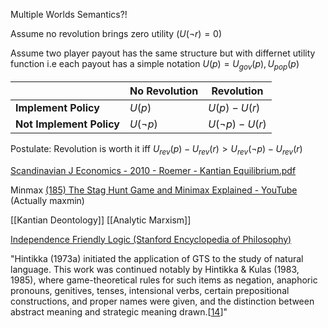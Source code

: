 


Multiple Worlds Semantics?!

Assume no revolution brings zero utility ($U(\neg r) = 0$)

Assume two player payout has the same structure but with differnet utility function i.e each payout has a simple notation $U(p) = U_{gov}(p),U_{pop}(p)$

|                          | No Revolution | Revolution         |
| ------------------------ | ------------- | ------------------ |
| **Implement Policy**     | $U(p)$        | $U(p)-U(r)$        |
| **Not Implement Policy** | $U(\neg p)$   | $U(\neg p) - U(r)$ |

Postulate: Revolution is worth it iff $U_{rev}(p)-U_{rev}(r) > U_{rev}(\neg p) - U_{rev}(r)$




[Scandinavian J Economics - 2010 - Roemer - Kantian Equilibrium.pdf](file:///C:/Users/Katte/Documents/Academic/Philosophy/Scandinavian%20J%20Economics%20-%202010%20-%20Roemer%20-%20Kantian%20Equilibrium.pdf)


Minmax
[(185) The Stag Hunt Game and Minimax Explained - YouTube](https://www.youtube.com/watch?v=QQHPDLfbIK4)
(Actually maxmin)



[[Kantian Deontology]] [[Analytic Marxism]]



[Independence Friendly Logic (Stanford Encyclopedia of Philosophy)](https://plato.stanford.edu/entries/logic-if/)


"Hintikka (1973a) initiated the application of GTS to the study of natural language. This work was continued notably by Hintikka & Kulas (1983, 1985), where game-theoretical rules for such items as negation, anaphoric pronouns, genitives, tenses, intensional verbs, certain prepositional constructions, and proper names were given, and the distinction between abstract meaning and strategic meaning drawn.[[14](https://plato.stanford.edu/entries/logic-if/notes.html#note-14)]"